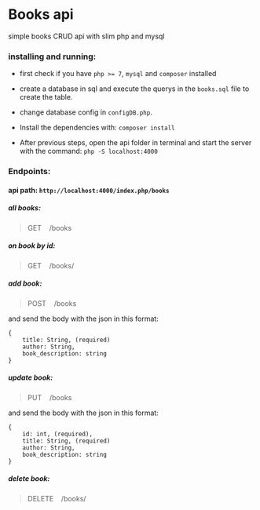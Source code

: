 # Books api

simple books CRUD api with slim php and mysql


### installing and running:

- first check if you have `php >= 7`, `mysql` and `composer` installed 

- create a database in sql and execute the querys in the `books.sql` file to create the table.

- change database config in `configDB.php`.

- Install the dependencies with:
`composer install`

- After previous steps, open the api folder in terminal and start the server with the command:
`php -S localhost:4000`



### Endpoints:

#### api path: `http://localhost:4000/index.php/books`

##### all books:
> GET &nbsp;&nbsp; /books

##### on book by id:
> GET &nbsp;&nbsp; /books/<id>

##### add book:
> POST &nbsp;&nbsp; /books

and send the body with the json in this format:

```
{
    title: String, (required)
    author: String,
    book_description: string
}
```

##### update book:
> PUT &nbsp;&nbsp; /books

and send the body with the json in this format:

```
{
    id: int, (required),
    title: String, (required)
    author: String,
    book_description: string
}
```

##### delete book:
> DELETE &nbsp;&nbsp; /books/<id>


